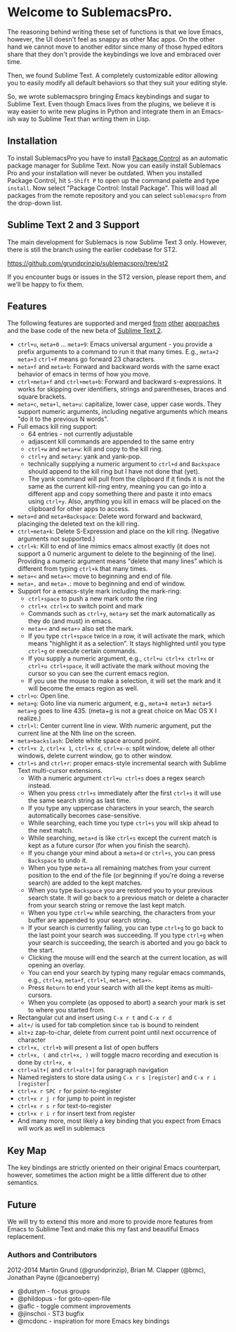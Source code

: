 # Welcome to SublemacsPro.

The reasoning behind writing these set of functions is that we love Emacs,
however, the UI doesn't feel as snappy as other Mac apps. On the other hand we
cannot move to another editor since many of those hyped editors share that they
don't provide the keybindings we love and embraced over time.

Then, we found Sublime Text. A completely customizable editor allowing you to
easily modify all default behaviors so that they suit your editing style.

So, we wrote sublemacspro bringing Emacs keybindings and sugar to Sublime Text.
Even though Emacs lives from the plugins, we believe it is way easier to write
new plugins in Python and integrate them in an Emacs-ish way to Sublime Text
than writing them in Lisp.

## Installation

To install SublemacsPro you have to install [Package
Control](http://wbond.net/sublime_packages/package_control) as an automatic
package manager for Sublime Text. Now you can easily install Sublemacs Pro and
your installation will never be outdated. When you installed Package Control,
hit ``S-Shift P`` to open up the command palette and type ``install``. Now
select "Package Control: Install Package". This will load all packages from the
remote repository and you can select ``sublemacspro`` from the drop-down list.

## Sublime Text 2 and 3 Support

The main development for Sublemacs is now Sublime Text 3 only. However, there
is still the branch using the earlier codebase for ST2.

https://github.com/grundprinzip/sublemacspro/tree/st2

If you encounter bugs or issues in the ST2 version, please report them, and
we'll be happy to fix them.

## Features

The following features are supported and merged [from][ot3] [other][ot] [approaches][ot2]
and the base code of the new beta of [Sublime Text 2][subl].

  * ``ctrl+u``, ``meta+0`` ... ``meta+9``: Emacs universal argument - you provide a prefix arguments to a command to run it that many times. E.g., ``meta+2`` ``meta+3`` ``ctrl+F`` means go forward 23 characters.
  * ``meta+f`` and ``meta+b``: Forward and backward words with the same exact behavior of emacs in terms of how you move.
  * ``ctrl+meta+f`` and ``ctrl+meta+b``: Forward and backward s-expressions. It works for skipping over identifiers, strings and parentheses, braces and square brackets.
  * ``meta+c``, ``meta+l``, ``meta+u``: capitalize, lower case, upper case words. They support numeric arguments, including negative arguments which means "do it to the  previous N words".
  * Full emacs kill ring support:
    * 64 entries - not currently adjustable
    * adjascent kill commands are appended to the same entry
    * ``ctrl+w`` and ``meta+w``: kill and copy to the kill ring.
    * ``ctrl+y`` and ``meta+y``: yank and yank-pop.
    * technically supplying a numeric argument to ``ctrl+d`` and ``Backspace`` should append to the kill ring but I have not done that (yet).
    * The yank command will pull from the clipboard if it finds it is not the same as the current kill-ring entry, meaning you can go into a different app and copy  something there and paste it into emacs using ``ctrl+y``. Also, anything you kill in emacs will be placed on the clipboard for other apps to access.
  * ``meta+d`` and ``meta+Backspace``: Delete word forward and backward, placinging the deleted text on the kill ring.
  * ``ctrl+meta+k``: Delete S-Expression and place on the kill ring. (Negative arguments not supported.)
  * ``ctrl+k``: Kill to end of line mimics emacs almost exactly (it does not support a 0 numeric argument to delete to the beginning of the line). Providing a numeric  argument means "delete that many lines" which is different from typing ``ctrl+k`` that many times.
  * ``meta+<`` and ``meta+>``: move to beginning and end of file.
  * ``meta+,`` and ``meta+.``: move to beginning and end of window.
  * Support for a emacs-style mark including the mark-ring:
    * ``ctrl+space`` to push a new mark onto the ring
    * ``ctrl+x ctrl+x`` to switch point and mark
    * Commands such as ``ctrl+y``, ``meta+y`` set the mark automatically as they do (and must) in emacs.
    * ``meta+<`` and ``meta+>`` also set the mark.
    * If you type ``ctrl+space`` twice in a row, it will activate the mark, which means "highlight it as a selection". It stays highlighted until you type ``ctrl+g`` or  execute certain commands.
    * If you supply a numeric argument, e.g., ``ctrl+u ctrl+x ctrl+x`` or ``ctrl+u ctrl+space``, it will activate the mark without moving the cursor so you can see the  current emacs region.
    * If you use the mouse to make a selection, it will set the mark and it will become the emacs region as well.
  * ``ctrl+o``: Open line.
  * ``meta+g``: Goto line via numeric argument, e.g., ``meta+4 meta+3 meta+5 meta+g`` goes to line 435. (meta+g is not a great choice on Mac OS X I realize.)
  * ``ctrl+l``: Center current line in view. With numeric argument, put the current line at the Nth line on the screen.
  * ``meta+backslash``: Delete white space around point.
  * ``ctrl+x 2``, ``ctrl+x 1``, ``ctrl+x d``, ``ctrl+x-o``: split window, delete all other windows, delete current window, go to other window.
  * ``ctrl+s`` and ``ctrl+r``: proper emacs-style incremental search with Sublime Text multi-cursor extensions.
    * With a numeric argument ``ctrl+u ctrl+s`` does a regex search instead.
    * When you press ``ctrl+s`` immediately after the first ``ctrl+s`` it will use the same search string as last time.
    * If you type any uppercase characters in your search, the search automatically becomes case-sensitive.
    * While searching, each time you type ``ctrl+s`` you will skip ahead to the next match.
    * While searching, ``meta+d`` is like ``ctrl+s`` except the current match is kept as a future cursor (for when you finish the search).
    * If you change your mind about a ``meta+d`` or ``ctrl+s``, you can press ``Backspace`` to undo it.
    * When you type ``meta+a`` all remaining matches from your current position to the end of the file (or beginning if you're doing a reverse search) are added to the  kept matches.
    * When you type ``Backspace`` you are restored you to your previous search state. It will go back to a previous match or delete a character from your search string  or remove the last kept match.
    * When you type ``ctrl+w`` while searching, the characters from your buffer are appended to your search string.
    * If your search is currently failing, you can type ``ctrl+g`` to go back to the last point your search was succeeding. If you type ``ctrl+g`` when your search is  succeeding, the search is aborted and you go back to the start.
    * Clicking the mouse will end the search at the current location, as will opening an overlay.
    * You can end your search by typing many regular emacs commands, e.g., ``ctrl+a``, ``meta+f``, ``ctrl+l``, ``meta+<``, ``meta+>``.
    * Press ``Return`` to end your search with all the kept items as multi-cursors.
    * When you complete (as opposed to abort) a search your mark is set to where you started from.
  * Rectangular cut and insert using ``C-x r t`` and ``C-x r d``
  * ``alt+/`` is used for tab completion since ``tab`` is bound to reindent
  * ``alt+z`` zap-to-char, delete from current point until next occurrence of character
  * ``ctrl+x, ctrl+b`` will present a list of open buffers
  * ``ctrl+x, (`` and ``ctrl+x, )`` will toggle macro recording and execution is done by ``ctrl+x, e``
  * ``ctrl+alt+[`` and ``ctrl+alt+]`` for paragraph navigation
  * Named registers to store data using ``C-x r s [register]`` and ``C-x r i
     [register]``
  * ``ctrl+x r SPC r`` for point-to-register
  * ``ctrl+x r j r`` for jump to point in register
  * ``ctrl+x r s r`` for text-to-register
  * ``ctrl+x r i r`` for insert text from register
  * And many more, most likely a key binding that you expect from Emacs will
    work as well in sublemacs


## Key Map

The key bindings are strictly oriented on their original Emacs counterpart,
however, sometimes the action might be a little different due to other
semantics.

## Future

We will try to extend this more and more to provide more features from Emacs to
Sublime Text and make this my fast and beautiful Emacs replacement.


### Authors and Contributors
2012-2014 Martin Grund (@grundprinzip), Brian M. Clapper (@bmc), Jonathan Payne (@canoeberry)

* @dustym - focus groups
* @phildopus - for goto-open-file
* @aflc - toggle comment improvements
* @jinschoi - ST3 bugfix
* @mcdonc - inspiration for more Emacs key bindings


[ot]: https://github.com/stiang/EmacsifySublimeText
[ot2]: https://github.com/bmc/ST2EmacsMiscellanea
[ot3]: https://github.com/stiang/EmacsKillRing
[subl]: http://www.sublimetext.com/docs/2/api_reference.html
[bmc]: https://github.com/bmc/
